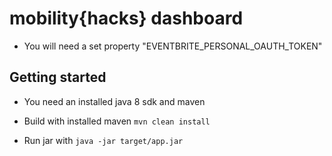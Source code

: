 # mobility{hacks} dashboard

* You will need a set property "EVENTBRITE_PERSONAL_OAUTH_TOKEN"

## Getting started

* You need an installed java 8 sdk and maven

* Build with installed maven `mvn clean install`
* Run jar with `java -jar target/app.jar`

